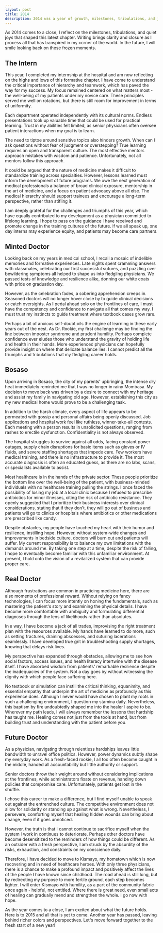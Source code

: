 ```yaml
---
layout: post
title: 2014
description: 2014 was a year of growth, milestones, tribulations, and joys.
---
```


As 2014 comes to a close, I reflect on the milestones, tribulations, and quiet joys that shaped this latest chapter. Writing brings clarity and closure as I process all that has transpired in my corner of the world. In the future, I will smile looking back on these frozen moments.

## The Intern

This year, I completed my internship at the hospital and am now reflecting on the highs and lows of this formative chapter. I have come to understand the critical importance of hierarchy and teamwork, which has paved the way for my success. My focus remained centered on what matters most - the well-being of my patients under my novice care. These principles served me well on rotations, but there is still room for improvement in terms of uniformity.

Each department operated independently with its cultural norms. Endless presentations took up valuable time that could be used for practical learning. Trust in my abilities felt limited, as senior physicians often oversee patient interactions when my goal is to learn.

The need to tiptoe around sensitive topics also hinders growth. When can I ask questions without fear of judgment or overstepping? True learning requires an open and transparent culture. The most effective mentors approach mistakes with wisdom and patience. Unfortunately, not all mentors follow this approach.

It could be argued that the nature of medicine makes it difficult to standardize training across specialties. However, lessons learned must inform the development of future programs. We owe the next generation of medical professionals a balance of broad clinical exposure, mentorship in the art of medicine, and a focus on patient advocacy above all else. The medical hierarchy should support trainees and encourage a long-term perspective, rather than stifling it.

I am deeply grateful for the challenges and triumphs of this year, which have equally contributed to my development as a physician committed to lifelong learning. I hope to pass on the guidance I have received and promote change in the training cultures of the future. If we all speak up, one day interns may experience equity, and patients may become care partners.

## Minted Doctor

Looking back on my years in medical school, I recall a mosaic of indelible memories and formative experiences. Late nights spent cramming answers with classmates, celebrating our first successful sutures, and puzzling over bewildering symptoms all helped to shape us into fledgling physicians. We passed tests of knowledge and resilience alike, donning our white coats with pride on graduation day.

However, as the celebration fades, a sobering apprehension creeps in. Seasoned doctors will no longer hover close by to guide clinical decisions or catch oversights. As I pedal ahead solo on the frontlines of care, I must have the competency and confidence to navigate all that comes my way. I must trust my instincts to guide treatment where textbook cases grow rare.

Perhaps a bit of anxious self-doubt oils the engine of learning in these early years out of the nest. As Dr. Rookie, my first challenge may be finding the line between imposter syndrome and prudent humility. Perhaps complete confidence ever eludes those who understand the gravity of holding life and health in their hands. More experienced physicians can hopefully provide insight on where that delicate balance lies. I cannot predict all the triumphs and tribulations that my fledgling career holds. 

## Bosaso

Upon arriving in Bosaso, the city of my parents' upbringing, the intense dry heat immediately reminded me that I was no longer in rainy Mombasa. My decision to move back was driven by a desire to connect with my heritage and assist my family in navigating old age. However, establishing this city as my new medical home would prove to be a challenging task.

In addition to the harsh climate, every aspect of life appears to be permeated with gossip and personal affairs being openly discussed. Job applications and hospital work feel like ruthless, winner-take-all contests. Each meeting with a person results in unsolicited questions, ranging from rashes to erectile dysfunction. Confidentiality is not always observed.

The hospital struggles to survive against all odds, facing constant power outages, supply chain disruptions for basic items such as gloves or IV fluids, and severe staffing shortages that impede care. Few workers have medical training, and there is no infrastructure to provide it. The most accurate diagnosis is often an educated guess, as there are no labs, scans, or specialists available to assist.

Most healthcare is in the hands of the private sector. These people prioritize the bottom line over the well-being of the patient, with business-minded individuals with no healthcare training pulling the strings.  I once faced the possibility of losing my job at a local clinic because I refused to prescribe antibiotics for minor illnesses, citing the risk of antibiotic resistance. They openly suggested that I prioritize their business interests over clinical considerations, stating that if they don't, they will go out of business and patients will go to clinics or hospitals where antibiotics or other medications are prescribed like candy.

Despite obstacles, my people have touched my heart with their humor and resilience, instilling hope. However, without system-wide changes and improvements in bedside culture, doctors will burn out and patients will suffer. My current responsibility is to balance my own limitations with the demands around me.  By taking one step at a time, despite the risk of falling, I hope to eventually become familiar with this unfamiliar environment. At present, I hold onto the vision of a revitalized system that can provide proper care.

## Real Doctor

Although frustrations are common in practicing medicine here, there are also moments of professional reward. Without relying on fancy technologies, I can focus more intently on honing the fundamentals, such as mastering the patient's story and examining the physical details. I have become more comfortable with ambiguity and formulating differential diagnoses through the lens of likelihoods rather than absolutes.

In a way, I have become a jack of all trades, improvising the right treatment plan with the resources available. My hands have learned to do more, such as setting fractures, draining abscesses, and suturing lacerations seamlessly. I have developed true grit in troubleshooting supply shortages, knowing that delays risk lives.

My perspective has expanded through obstacles, allowing me to see how social factors, access issues, and health literacy intertwine with the disease itself. I have absorbed wisdom from patients' remarkable resilience despite the inadequacies of the system. Not a day goes by without witnessing the dignity with which people face suffering here.

No textbook or simulation can instill the critical thinking, equanimity, and essential empathy that underpin the art of medicine as profoundly as this experience does. Although I never would have chosen to plant my roots in such a challenging environment, I question my stamina daily. Nevertheless, this baptism by fire undoubtedly shaped me into the healer I aspire to be. Wherever my path leads, I will always remember the lessons that hardship has taught me. Healing comes not just from the tools at hand, but from building trust and understanding with the patient before you.

## Future Doctor

As a physician, navigating through relentless hardships leaves little bandwidth to unravel office politics. However, power dynamics subtly shape my everyday work. As a fresh-faced rookie, I all too often become caught in the middle, handed all accountability but little authority or support.

Senior doctors throw their weight around without considering implications at the frontlines, while administrators fixate on revenue, handing down policies that compromise care. Unfortunately, patients get lost in the shuffle.

I chose this career to make a difference, but I find myself unable to speak out against the entrenched culture. The competitive environment does not allow for solidarity or standing up against what is wrong. Nevertheless, I persevere, comforting myself that healing hidden wounds can bring about change, even if it goes unnoticed.

However, the truth is that I cannot continue to sacrifice myself when the system I work in continues to deteriorate. Perhaps other doctors have become desensitized to the reminders of how things could be different. As an outsider with a fresh perspective, I am struck by the absurdity of the risks, exhaustion, and constraints on my conscience daily.

Therefore, I have decided to move to Kismayo, my hometown which is now recovering and in need of healthcare heroes. With only three physicians, there is a chance to make a profound impact and positively affect the lives of the people I have known since childhood. The road ahead is still long, but by redirecting my purpose to more fertile ground, each step becomes lighter. I will enter Kismayo with humility, as a part of the community fabric once again - helpful, not entitled. Where there is great need, even small acts of healing can gradually mend and strengthen the whole. I go now with hope.

As the year comes to a close, I am excited about what the future holds. Here is to 2015 and all that is yet to come. Another year has passed, leaving behind richer colors and perspectives. Let's move forward together to the fresh start of a new year!
